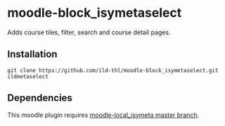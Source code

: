 # moodle-block_isymetaselect
Adds course tiles, filter, search and course detail pages.

## Installation
    git clone https://github.com/ild-thl/moodle-block_isymetaselect.git ildmetaselect
    
## Dependencies
This moodle plugin requires [moodle-local_isymeta master branch](https://github.com/ild-thl/moodle-local_isymeta/tree/master).
